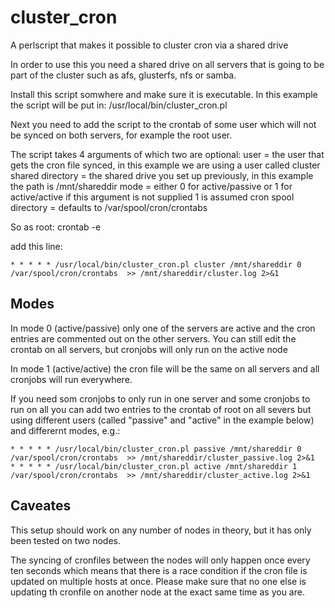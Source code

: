 # cluster_cron
A perlscript that makes it possible to cluster cron via a shared drive

In order to use this you need a shared drive on all servers that is going to be part of the cluster such as afs, glusterfs, nfs or samba.

Install this script somwhere and make sure it is executable. In this example the script will be put in:
/usr/local/bin/cluster_cron.pl

Next you need to add the script to the crontab of some user which will not be synced on both servers, for example the root user.

The script takes 4 arguments of which two are optional:
user = the user that gets the cron file synced, in this example we are using a user called cluster
shared directory = the shared drive you set up previously, in this example the path is /mnt/shareddir
mode = either 0 for active/passive or 1 for active/active if this argument is not supplied 1 is assumed
cron spool directory = defaults to /var/spool/cron/crontabs

So as root:
crontab -e

add this line:
```
* * * * * /usr/local/bin/cluster_cron.pl cluster /mnt/shareddir 0 /var/spool/cron/crontabs  >> /mnt/shareddir/cluster.log 2>&1
```

## Modes
In mode 0 (active/passive) only one of the servers are active and the cron entries are commented out on the other servers. You can still edit the crontab on all servers, but cronjobs will only run on the active node

In mode 1 (active/active) the cron file will be the same on all servers and all cronjobs will run everywhere. 

If you need som cronjobs to only run in one server and some cronjobs to run on all you can add two entries to the crontab of root on all severs but using different users (called "passive" and "active" in the example below) and differernt modes, e.g.:

```
* * * * * /usr/local/bin/cluster_cron.pl passive /mnt/shareddir 0 /var/spool/cron/crontabs  >> /mnt/shareddir/cluster_passive.log 2>&1
* * * * * /usr/local/bin/cluster_cron.pl active /mnt/shareddir 1 /var/spool/cron/crontabs  >> /mnt/shareddir/cluster_active.log 2>&1
```

## Caveates

This setup should work on any number of nodes in theory, but it has only been tested on two nodes.

The syncing of cronfiles between the nodes will only happen once every ten seconds which means that there is a race condition if the cron file is updated on multiple hosts at once. Please make sure that no one else is updating th cronfile on another node at the exact same time as you are.
